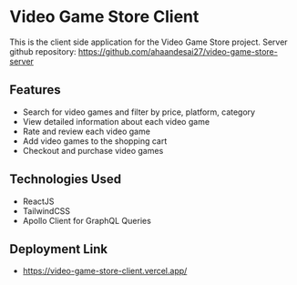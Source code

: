 # Video Game Store Client

This is the client side application for the Video Game Store project. 
Server github repository: https://github.com/ahaandesai27/video-game-store-server

## Features

- Search for video games and filter by price, platform, category
- View detailed information about each video game
- Rate and review each video game
- Add video games to the shopping cart
- Checkout and purchase video games

## Technologies Used

- ReactJS
- TailwindCSS
- Apollo Client for GraphQL Queries

## Deployment Link
- https://video-game-store-client.vercel.app/